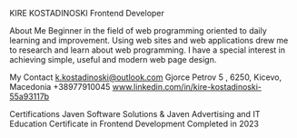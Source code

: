 KIRE KOSTADINOSKI
Frontend Developer

About Me
Beginner in the field of web programming oriented to
daily learning and improvement. Using web sites and
web applications drew me to research and learn
about web programming. I have a special interest in
achieving simple, useful and modern web page
design.

My Contact
k.kostadinoski@outlook.com
Gjorce Petrov 5 , 6250, Kicevo,
Macedonia
+38977910045
www.linkedin.com/in/kire-kostadinoski-55a93117b


Certifications
Javen Software Solutions & Javen Advertising
and IT Education
Certificate in Frontend Development
Completed in 2023
